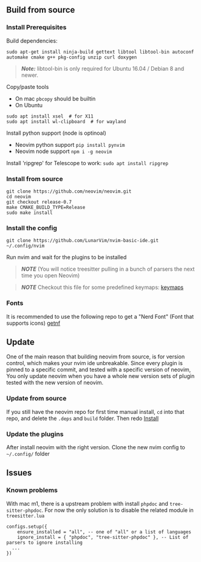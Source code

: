 ## Build from source

### Install Prerequisites

Build dependencies:

```
sudo apt-get install ninja-build gettext libtool libtool-bin autoconf automake cmake g++ pkg-config unzip curl doxygen

```

> **_Note:_** libtool-bin is only required for Ubuntu 16.04 / Debian 8 and newer.

Copy/paste tools

- On mac `pbcopy` should be builtin
- On Ubuntu

```
sudo apt install xsel  # for X11
sudo apt install wl-clipboard  # for wayland
```

Install python support (node is optinoal)

- Neovim python support
  `pip install pynvim`
- Neovim node support
  `npm i -g neovim`

Install 'ripgrep' for Telescope to work:
`sudo apt install ripgrep`

### Install from source

```
git clone https://github.com/neovim/neovim.git
cd neovim
git checkout release-0.7
make CMAKE_BUILD_TYPE=Release
sudo make install

```

### Install the config

`git clone https://github.com/LunarVim/nvim-basic-ide.git ~/.config/nvim`

Run nvim and wait for the plugins to be installed

> **_NOTE_** (You will notice treesitter pulling in a bunch of parsers the next time you open Neovim)

> **_NOTE_** Checkout this file for some predefined keymaps: [keymaps](https://github.com/LunarVim/nvim-basic-ide/blob/master/lua/user/keymaps.lua)

### Fonts
It is recommended to use the following repo to get a "Nerd Font" (Font that supports icons)
[getnf](https://github.com/ronniedroid/getnf)


## Update

One of the main reason that building neovim from source, is for version control, which makes your nvim ide unbreakable.
Since every plugin is pinned to a specific commit, and tested with a specific version of neovim, You only update neovim when you have a whole new version sets of plugin tested with the new version of neovim.

### Update from source

If you still have the neovim repo for first time manual install, `cd` into that repo, and delete the `.deps` and `build` folder.
Then redo [Install](###-install-from-source)

### Update the plugins

After install neovim with the right version. Clone the new nvim config to `~/.config/` folder

## Issues

### Known problems

With mac m1, there is a upstream problem with install `phpdoc` and `tree-sitter-phpdoc`. For now the only solution is to disable the related module in `treesitter.lua`

```
configs.setup({
	ensure_installed = "all", -- one of "all" or a list of languages
	ignore_install = { "phpdoc", "tree-sitter-phpdoc" }, -- List of parsers to ignore installing
  ...
})
```
